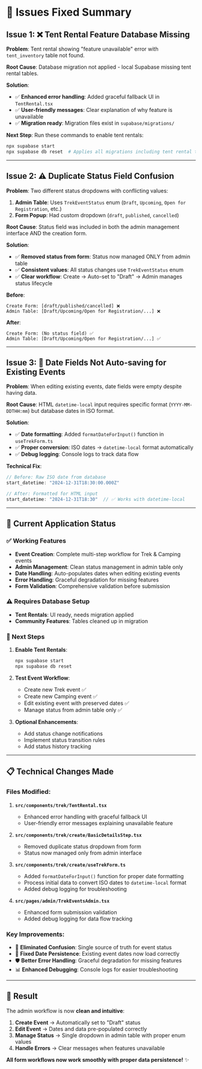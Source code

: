 # 🔧 Issues Fixed Summary

## **Issue 1: ❌ Tent Rental Feature Database Missing**

**Problem**: Tent rental showing "feature unavailable" error with `tent_inventory` table not found.

**Root Cause**: Database migration not applied - local Supabase missing tent rental tables.

**Solution**:
- ✅ **Enhanced error handling**: Added graceful fallback UI in `TentRental.tsx`
- ✅ **User-friendly messages**: Clear explanation of why feature is unavailable
- ✅ **Migration ready**: Migration files exist in `supabase/migrations/`

**Next Step**: Run these commands to enable tent rentals:
```bash
npx supabase start
npx supabase db reset  # Applies all migrations including tent rental tables
```

---

## **Issue 2: ⚠️ Duplicate Status Field Confusion**

**Problem**: Two different status dropdowns with conflicting values:
1. **Admin Table**: Uses `TrekEventStatus` enum (`Draft`, `Upcoming`, `Open for Registration`, etc.)
2. **Form Popup**: Had custom dropdown (`draft`, `published`, `cancelled`)

**Root Cause**: Status field was included in both the admin management interface AND the creation form.

**Solution**:
- ✅ **Removed status from form**: Status now managed ONLY from admin table
- ✅ **Consistent values**: All status changes use `TrekEventStatus` enum
- ✅ **Clear workflow**: Create → Auto-set to "Draft" → Admin manages status lifecycle

**Before**:
```
Create Form: [draft/published/cancelled] ❌
Admin Table: [Draft/Upcoming/Open for Registration/...] ❌
```

**After**:
```
Create Form: (No status field) ✅
Admin Table: [Draft/Upcoming/Open for Registration/...] ✅
```

---

## **Issue 3: 📅 Date Fields Not Auto-saving for Existing Events**

**Problem**: When editing existing events, date fields were empty despite having data.

**Root Cause**: HTML `datetime-local` input requires specific format (`YYYY-MM-DDTHH:mm`) but database dates in ISO format.

**Solution**:
- ✅ **Date formatting**: Added `formatDateForInput()` function in `useTrekForm.ts`
- ✅ **Proper conversion**: ISO dates → `datetime-local` format automatically
- ✅ **Debug logging**: Console logs to track data flow

**Technical Fix**:
```typescript
// Before: Raw ISO date from database
start_datetime: "2024-12-31T18:30:00.000Z"

// After: Formatted for HTML input
start_datetime: "2024-12-31T18:30"  // ✅ Works with datetime-local
```

---

## **🎯 Current Application Status**

### **✅ Working Features**
- **Event Creation**: Complete multi-step workflow for Trek & Camping events
- **Admin Management**: Clean status management in admin table only
- **Date Handling**: Auto-populates dates when editing existing events  
- **Error Handling**: Graceful degradation for missing features
- **Form Validation**: Comprehensive validation before submission

### **⚠️ Requires Database Setup**
- **Tent Rentals**: UI ready, needs migration applied
- **Community Features**: Tables cleaned up in migration

### **🚀 Next Steps**

1. **Enable Tent Rentals**:
   ```bash
   npx supabase start
   npx supabase db reset
   ```

2. **Test Event Workflow**:
   - Create new Trek event ✅
   - Create new Camping event ✅
   - Edit existing event with preserved dates ✅
   - Manage status from admin table only ✅

3. **Optional Enhancements**:
   - Add status change notifications
   - Implement status transition rules
   - Add status history tracking

---

## **📋 Technical Changes Made**

### **Files Modified**:

1. **`src/components/trek/TentRental.tsx`**
   - Enhanced error handling with graceful fallback UI
   - User-friendly error messages explaining unavailable feature

2. **`src/components/trek/create/BasicDetailsStep.tsx`**
   - Removed duplicate status dropdown from form
   - Status now managed only from admin interface

3. **`src/components/trek/create/useTrekForm.ts`**
   - Added `formatDateForInput()` function for proper date formatting
   - Process initial data to convert ISO dates to `datetime-local` format
   - Added debug logging for troubleshooting

4. **`src/pages/admin/TrekEventsAdmin.tsx`**
   - Enhanced form submission validation
   - Added debug logging for data flow tracking

### **Key Improvements**:
- 🧹 **Eliminated Confusion**: Single source of truth for event status
- 📅 **Fixed Date Persistence**: Existing event dates now load correctly
- 🛡️ **Better Error Handling**: Graceful degradation for missing features
- 📊 **Enhanced Debugging**: Console logs for easier troubleshooting

---

## **🎉 Result**

The admin workflow is now **clean and intuitive**:

1. **Create Event** → Automatically set to "Draft" status
2. **Edit Event** → Dates and data pre-populated correctly  
3. **Manage Status** → Single dropdown in admin table with proper enum values
4. **Handle Errors** → Clear messages when features unavailable

**All form workflows now work smoothly with proper data persistence!** ✨
